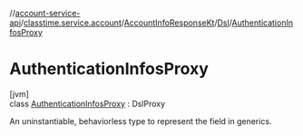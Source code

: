 //[account-service-api](../../../../../index.md)/[classtime.service.account](../../../index.md)/[AccountInfoResponseKt](../../index.md)/[Dsl](../index.md)/[AuthenticationInfosProxy](index.md)

# AuthenticationInfosProxy

[jvm]\
class [AuthenticationInfosProxy](index.md) : DslProxy

An uninstantiable, behaviorless type to represent the field in generics.
